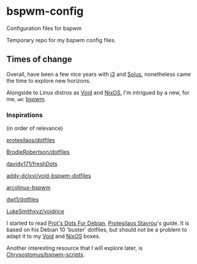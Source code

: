 # bspwm-config
Configuration files for bspwm

Temporary repo for my bspwm config files.

## Times of change

Overall, have been a few nice years with [i3](https://i3wm.org/) and [Solus](https://getsol.us/home/), nonetheless came the time to explore new horizons.

Alongside to Linux distros as [Void](https://voidlinux.org/) and [NixOS](https://nixos.org/), I'm intrigued by a new, for me, `wm`: [bspwm](https://github.com/baskerville/bspwm).

### Inspirations

(in order of relevance)

[protesilaos/dotfiles](https://gitlab.com/protesilaos/dotfiles)

[BrodieRobertson/dotfiles](https://github.com/BrodieRobertson/dotfiles)

[davidv171/freshDots](https://github.com/davidv171/freshDots)

[addy-dclxvi/void-bspwm-dotfiles](https://github.com/addy-dclxvi/void-bspwm-dotfiles)

[arcolinux-bspwm](https://github.com/arcolinux/arcolinux-bspwm)

[dwt1/dotfiles](https://gitlab.com/dwt1/dotfiles)

[LukeSmithxyz/voidrice](https://github.com/LukeSmithxyz/voidrice)

I started to read [Prot's Dots For Debian](https://protesilaos.com/pdfd/), [Protesilaos Stavrou](https://protesilaos.com)'s guide. It is based on his Debian 10 'buster' dotfiles, but should not be a problem to adapt it to my [Void](https://voidlinux.org/) and [NixOS](https://nixos.org/) boxes.

Another interesting resource that I will explore later, is [Chrysostomus/bspwm-scripts](https://github.com/Chrysostomus/bspwm-scripts).
